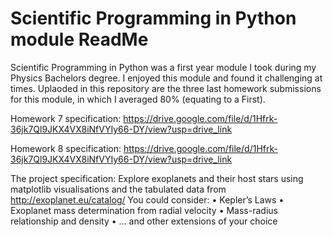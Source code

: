 # Scientific Programming in Python module ReadMe
Scientific Programming in Python was a first year module I took during my Physics Bachelors degree. I enjoyed this module and found it challenging at times.
Uplaoded in this repository are the three last homework submissions for this module, in which I averaged 80% (equating to a First). 

Homework 7 specification:
https://drive.google.com/file/d/1Hfrk-36jk7Ql9JKX4VX8iNfVYIy66-DY/view?usp=drive_link

Homework 8 specification:
https://drive.google.com/file/d/1Hfrk-36jk7Ql9JKX4VX8iNfVYIy66-DY/view?usp=drive_link

The project specification:
Explore exoplanets and their host stars using matplotlib visualisations and the tabulated data from http://exoplanet.eu/catalog/
You could consider:
• Kepler’s Laws
• Exoplanet mass determination from radial velocity
• Mass-radius relationship and density
• … and other extensions of your choice
